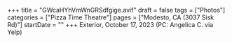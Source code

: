 +++
title = "GWcaHYhVmWnGRSdfgige.avif"
draft = false
tags = ["Photos"]
categories = ["Pizza Time Theatre"]
pages = ["Modesto, CA (3037 Sisk Rd)"]
startDate = ""
+++
Exterior, October 17, 2023 (PC: Angelica C. via Yelp)
